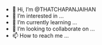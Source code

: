 - 👋 Hi, I’m @THATCHAPANJAIHAN
- 👀 I’m interested in ...
- 🌱 I’m currently learning ...
- 💞️ I’m looking to collaborate on ...
- 📫 How to reach me ...

<!---
THATCHAPANJAIHAN/THATCHAPANJAIHAN is a ✨ special ✨ repository because its `README.md` (this file) appears on your GitHub profile.
You can click the Preview link to take a look at your changes.
--->
